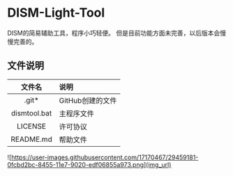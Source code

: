 # DISM-Light-Tool

DISM的简易辅助工具，程序小巧轻便。
但是目前功能方面未完善，以后版本会慢慢完善的。

## 文件说明
|文件名|说明|
|:---:|:---|
|.git*|GitHub创建的文件|
|dismtool.bat|主程序文件|
|LICENSE|许可协议|
|README.md|帮助文件|

![https://user-images.githubusercontent.com/17170467/29459181-0fcbd2bc-8455-11e7-9020-edf06855a973.png](img_url)
